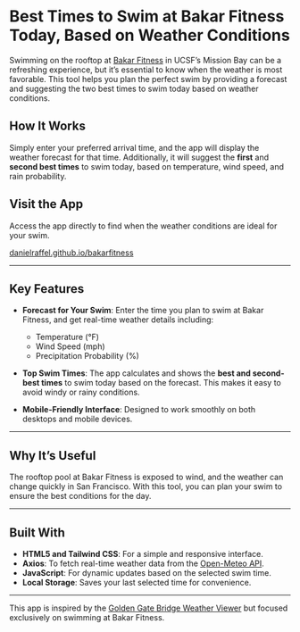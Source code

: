 # Best Times to Swim at Bakar Fitness Today, Based on Weather Conditions

Swimming on the rooftop at [Bakar Fitness](https://campuslifeserviceshome.ucsf.edu/fitnessrecreation/bakar-fitness-center) in UCSF’s Mission Bay can be a refreshing experience, but it’s essential to know when the weather is most favorable. This tool helps you plan the perfect swim by providing a forecast and suggesting the two best times to swim today based on weather conditions.

## How It Works
Simply enter your preferred arrival time, and the app will display the weather forecast for that time. Additionally, it will suggest the **first** and **second best times** to swim today, based on temperature, wind speed, and rain probability.

## Visit the App
Access the app directly to find when the weather conditions are ideal for your swim.

[danielraffel.github.io/bakarfitness](https://danielraffel.github.io/bakarfitness)

---

## Key Features
- **Forecast for Your Swim**: Enter the time you plan to swim at Bakar Fitness, and get real-time weather details including:
  - Temperature (°F)
  - Wind Speed (mph)
  - Precipitation Probability (%)

- **Top Swim Times**: The app calculates and shows the **best and second-best times** to swim today based on the forecast. This makes it easy to avoid windy or rainy conditions.

- **Mobile-Friendly Interface**: Designed to work smoothly on both desktops and mobile devices.

---

## Why It’s Useful
The rooftop pool at Bakar Fitness is exposed to wind, and the weather can change quickly in San Francisco. With this tool, you can plan your swim to ensure the best conditions for the day.

---

## Built With
- **HTML5 and Tailwind CSS**: For a simple and responsive interface.
- **Axios**: To fetch real-time weather data from the [Open-Meteo API](https://open-meteo.com/en/docs).
- **JavaScript**: For dynamic updates based on the selected swim time.
- **Local Storage**: Saves your last selected time for convenience.

---

This app is inspired by the [Golden Gate Bridge Weather Viewer](https://github.com/danielraffel/ggb) but focused exclusively on swimming at Bakar Fitness.
